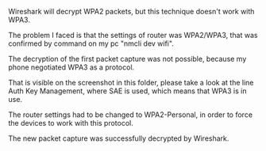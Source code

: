 Wireshark will decrypt WPA2 packets, but this technique doesn't work with WPA3.

The problem I faced is that the settings of router was WPA2/WPA3, that was confirmed by command on my pc "nmcli dev wifi".

The decryption of the first packet capture was not possible, because my phone negotiated WPA3 as a protocol.

That is visible on the screenshot in this folder, please take a look at the line Auth Key Management, where SAE is used, which means that WPA3 is in use.

The router settings had to be changed to WPA2-Personal, in order to force the devices to work with this protocol.

The new packet capture was successfully decrypted by Wireshark.
